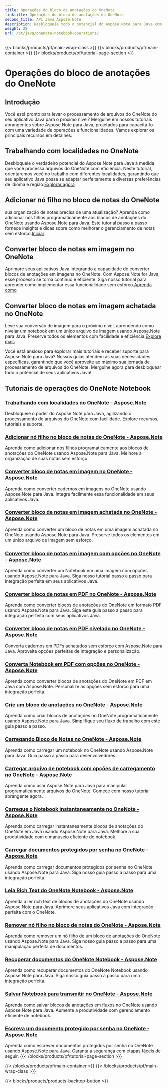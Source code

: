 ```yaml
---
title: Operações do bloco de anotações do OneNote
linktitle: Operações do bloco de anotações do OneNote
second_title: API Java Aspose.Note
description: Desbloqueie todo o potencial do Aspose.Note para Java com nossos tutoriais de operações do OneNote Notebook. Forneça um guia passo a passo para aprimorar seus aplicativos Java.
weight: 28
url: /pt/java/onenote-notebook-operations/
---
```


{{< blocks/products/pf/main-wrap-class >}}
{{< blocks/products/pf/main-container >}}
{{< blocks/products/pf/tutorial-page-section >}}

# Operações do bloco de anotações do OneNote


## Introdução

Você está pronto para levar o processamento de arquivos do OneNote do seu aplicativo Java para o próximo nível? Mergulhe em nossos tutoriais abrangentes sobre Aspose.Note para Java, projetados para capacitá-lo com uma variedade de operações e funcionalidades. Vamos explorar os principais recursos em detalhes:

## Trabalhando com localidades no OneNote

 Desbloqueie o verdadeiro potencial do Aspose.Note para Java à medida que você processa arquivos do OneNote com eficiência. Neste tutorial, orientaremos você no trabalho com diferentes localidades, garantindo que seu aplicativo Java possa se adaptar perfeitamente a diversas preferências de idioma e região.[Explorar agora](./working-with-locales/)

## Adicionar nó filho no bloco de notas do OneNote

 sua organização de notas precisa de uma atualização? Aprenda como adicionar nós filhos programaticamente aos blocos de anotações do OneNote usando Aspose.Note para Java. Este tutorial passo a passo fornece insights e dicas sobre como melhorar o gerenciamento de notas sem esforço.[Iniciar](./add-child-node/)

## Converter bloco de notas em imagem no OneNote

 Aprimore seus aplicativos Java integrando a capacidade de converter blocos de anotações em imagens no OneNote. Com Aspose.Note for Java, esse processo se torna contínuo e eficiente. Siga nosso tutorial para aprender como implementar essa funcionalidade sem esforço.[Aprenda como](./convert-notebook-to-image/)

## Converter bloco de notas em imagem achatada no OneNote

 Leve sua conversão de imagem para o próximo nível, aprendendo como nivelar um notebook em um único arquivo de imagem usando Aspose.Note para Java. Preserve todos os elementos com facilidade e eficiência.[Explore mais](./convert-notebook-to-flattened-image/)

Você está ansioso para explorar mais tutoriais e receber suporte para Aspose.Note para Java? Nossos guias atendem às suas necessidades específicas, garantindo que você aproveite ao máximo sua jornada de processamento de arquivos do OneNote. Mergulhe agora para desbloquear todo o potencial de seus aplicativos Java!
## Tutoriais de operações do OneNote Notebook
### [Trabalhando com localidades no OneNote - Aspose.Note](./working-with-locales/)
Desbloqueie o poder do Aspose.Note para Java, agilizando o processamento de arquivos do OneNote com facilidade. Explore recursos, tutoriais e suporte.
### [Adicionar nó filho no bloco de notas do OneNote - Aspose.Note](./add-child-node/)
Aprenda como adicionar nós filhos programaticamente aos blocos de anotações do OneNote usando Aspose.Note para Java. Melhore a organização de suas notas sem esforço.
### [Converter bloco de notas em imagem no OneNote - Aspose.Note](./convert-notebook-to-image/)
Aprenda como converter cadernos em imagens no OneNote usando Aspose.Note para Java. Integre facilmente essa funcionalidade em seus aplicativos Java.
### [Converter bloco de notas em imagem achatada no OneNote - Aspose.Note](./convert-notebook-to-flattened-image/)
Aprenda como converter um bloco de notas em uma imagem achatada no OneNote usando Aspose.Note para Java. Preserve todos os elementos em um único arquivo de imagem sem esforço.
### [Converter bloco de notas em imagem com opções no OneNote - Aspose.Note](./convert-notebook-to-image-with-options/)
Aprenda como converter um Notebook em uma imagem com opções usando Aspose.Note para Java. Siga nosso tutorial passo a passo para integração perfeita em seus aplicativos Java.
### [Converter bloco de notas em PDF no OneNote - Aspose.Note](./convert-notebook-to-pdf/)
Aprenda como converter blocos de anotações do OneNote em formato PDF usando Aspose.Note para Java. Siga este guia passo a passo para integração perfeita com seus aplicativos Java.
### [Converter bloco de notas em PDF nivelado no OneNote - Aspose.Note](./convert-notebook-to-flattened-pdf/)
Converta cadernos em PDFs achatados sem esforço com Aspose.Note para Java. Aproveite opções perfeitas de integração e personalização.
### [Converta Notebook em PDF com opções no OneNote - Aspose.Note](./convert-notebook-to-pdf-with-options/)
Aprenda como converter blocos de anotações do OneNote em PDF em Java com Aspose.Note. Personalize as opções sem esforço para uma integração perfeita.
### [Crie um bloco de anotações no OneNote - Aspose.Note](./create-notebook/)
Aprenda como criar blocos de anotações no OneNote programaticamente usando Aspose.Note para Java. Simplifique seu fluxo de trabalho com este guia passo a passo.
### [Carregando Bloco de Notas no OneNote - Aspose.Note](./loading-notebook/)
Aprenda como carregar um notebook no OneNote usando Aspose.Note para Java. Guia passo a passo para desenvolvedores.
### [Carregar arquivo de notebook com opções de carregamento no OneNote - Aspose.Note](./load-notebook-file-with-load-options/)
Aprenda como usar Aspose.Note para Java para manipular programaticamente arquivos do OneNote. Comece com nosso tutorial abrangente agora.
### [Carregue o Notebook instantaneamente no OneNote - Aspose.Note](./load-notebook-instantly/)
Aprenda como carregar instantaneamente blocos de anotações do OneNote em Java usando Aspose.Note para Java. Melhore a sua produtividade com o manuseio eficiente do notebook.
### [Carregar documentos protegidos por senha no OneNote - Aspose.Note](./load-password-protected-documents/)
Aprenda como carregar documentos protegidos por senha no OneNote usando Aspose.Note para Java. Siga nosso guia passo a passo para uma integração perfeita.
### [Leia Rich Text do OneNote Notebook - Aspose.Note](./read-rich-text/)
Aprenda a ler rich text de blocos de anotações do OneNote usando Aspose.Note para Java. Aprimore seus aplicativos Java com integração perfeita com o OneNote.
### [Remover nó filho no bloco de notas do OneNote - Aspose.Note](./remove-child-node/)
Aprenda como remover um nó filho de um bloco de anotações do OneNote usando Aspose.Note para Java. Siga nosso guia passo a passo para uma manipulação perfeita de documentos.
### [Recuperar documentos do OneNote Notebook - Aspose.Note](./retrieve-documents-from-onenote-notebook/)
Aprenda como recuperar documentos do OneNote Notebook usando Aspose.Note para Java. Siga nosso guia passo a passo para uma integração perfeita.
### [Salvar Notebook para transmitir no OneNote - Aspose.Note](./save-notebook-to-stream/)
Aprenda como salvar blocos de anotações em fluxos no OneNote usando Aspose.Note para Java. Aumente a produtividade com gerenciamento eficiente de notebook.
### [Escreva um documento protegido por senha no OneNote - Aspose.Note](./write-password-protected-document/)
Aprenda como escrever documentos protegidos por senha no OneNote usando Aspose.Note para Java. Garanta a segurança com etapas fáceis de seguir.
{{< /blocks/products/pf/tutorial-page-section >}}

{{< /blocks/products/pf/main-container >}}
{{< /blocks/products/pf/main-wrap-class >}}

{{< blocks/products/products-backtop-button >}}
